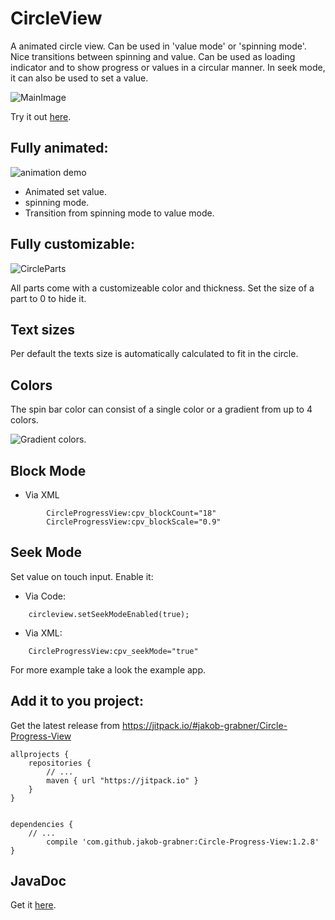 # CircleView
A animated circle view. Can be used in 'value mode' or 'spinning mode'. Nice transitions between spinning and value. Can be used as loading indicator and to show progress or values in a circular manner. In seek mode, it can also be used to set a value.

![MainImage](https://raw.githubusercontent.com/jakob-grabner/Circle-Progress-View/master/media/big.png)

Try it out [here](https://play.google.com/store/apps/details?id=at.grabner.example.circleprogressview).

## Fully animated:
![animation demo](https://raw.githubusercontent.com/jakob-grabner/Circle-Progress-View/master/media/demo.gif)

- Animated set value.
- spinning mode.
- Transition from spinning mode to value mode.

## Fully customizable:

![CircleParts](https://raw.githubusercontent.com/jakob-grabner/Circle-Progress-View/master/media/CircleParts.PNG)

All parts come with a customizeable color and thickness. Set the size of a part to 0 to hide it. 

## Text sizes
Per default the texts size is automatically calculated to fit in the circle. 

## Colors
The spin bar color can consist of a single color or a gradient from up to 4 colors.

![Gradient colors.](https://raw.githubusercontent.com/jakob-grabner/Circle-Progress-View/master/media/ColorGradient.jpg)

## Block Mode
- Via XML
```
        CircleProgressView:cpv_blockCount="18"
        CircleProgressView:cpv_blockScale="0.9"
```

## Seek Mode
Set value on touch input. Enable it:
- Via Code:
```
	circleview.setSeekModeEnabled(true);
```
- Via XML:
```
	CircleProgressView:cpv_seekMode="true"
```


For more example take a look the example app.


## Add it to you project:

Get the latest release from https://jitpack.io/#jakob-grabner/Circle-Progress-View 

	allprojects {
	    repositories {
	        // ...
	        maven { url "https://jitpack.io" }
	    }
	}
	
	
	dependencies {
		// ...
	        compile 'com.github.jakob-grabner:Circle-Progress-View:1.2.8'
	}
	
## JavaDoc

Get it [here](https://jitpack.io/com/github/jakob-grabner/Circle-Progress-View/1.2.8/javadoc/).
